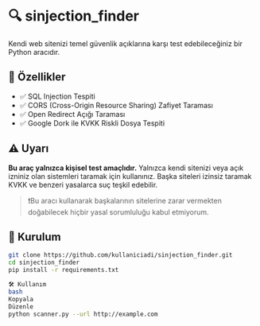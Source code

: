 # 🔍 sinjection_finder

Kendi web sitenizi temel güvenlik açıklarına karşı test edebileceğiniz bir Python aracıdır.

## 🚀 Özellikler

- ✅ SQL Injection Tespiti
- ✅ CORS (Cross-Origin Resource Sharing) Zafiyet Taraması
- ✅ Open Redirect Açığı Taraması
- ✅ Google Dork ile KVKK Riskli Dosya Tespiti

## ⚠️ Uyarı

**Bu araç yalnızca kişisel test amaçlıdır.** Yalnızca kendi sitenizi veya açık izniniz olan sistemleri taramak için kullanınız. Başka siteleri izinsiz taramak KVKK ve benzeri yasalarca suç teşkil edebilir.

> ❗️Bu aracı kullanarak başkalarının sitelerine zarar vermekten doğabilecek hiçbir yasal sorumluluğu kabul etmiyorum.

## 🔧 Kurulum

```bash
git clone https://github.com/kullaniciadi/sinjection_finder.git
cd sinjection_finder
pip install -r requirements.txt

🛠 Kullanım
bash
Kopyala
Düzenle
python scanner.py --url http://example.com